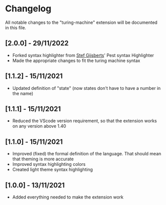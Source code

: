 # Changelog

All notable changes to the "turing-machine" extension will be documented in this
file.

## [2.0.0] - 29/11/2022

-   Forked syntax highlighter from
    [Stef Gijsberts](https://github.com/Stef-Gijsberts/pest-Syntax-Highlighting-for-vscode)'
    Pest syntax Highlighter
-   Made the appropriate changes to fit the turing machine syntax

## [1.1.2] - 15/11/2021

-   Updated definition of "state" (now states don't have to have a number in the
    name)

## [1.1.1] - 15/11/2021

-   Reduced the VScode version requirement, so that the extension works on any
    version above 1.40

## [1.1.0] - 15/11/2021

-   Improved (fixed) the formal definition of the language. That should mean
    that theming is more accurate
-   Improved syntax highlighting colors
-   Created light theme syntax highlighting

## [1.0.0] - 13/11/2021

-   Added everything needed to make the extension work
